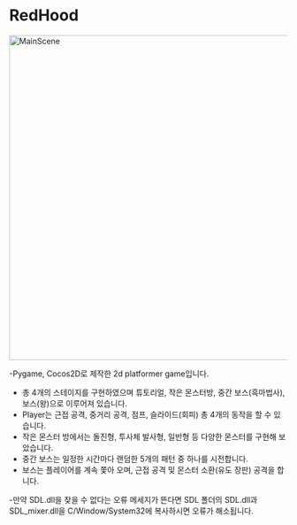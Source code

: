# RedHood
<img width="587" alt="MainScene" src="https://github.com/gchpark0402/RedHood/assets/82821064/7ec35df6-3bea-412e-8cb6-6c64ab8c03d5">


-Pygame, Cocos2D로 제작한 2d platformer game입니다.

- 총 4개의 스테이지를 구현하였으며 튜토리얼, 작은 몬스터방, 중간 보스(흑마법사), 보스(왕)으로 이루어져 있습니다.
- Player는 근접 공격, 중거리 공격, 점프, 슬라이드(회피) 총 4개의 동작을 할 수 있습니다.
- 작은 몬스터 방에서는 돌진형, 투사체 발사형, 일반형 등 다양한 몬스터를 구현해 보았습니다.
- 중간 보스는 일정한 시간마다 랜덤한 5개의 패턴 중 하나를 시전합니다.
- 보스는 플레이어를 계속 쫓아 오며, 근접 공격 및 몬스터 소환(유도 장판) 공격을 합니다.

-만약 SDL.dll을 찾을 수 없다는 오류 메세지가 뜬다면 SDL 폴더의 SDL.dll과 SDL_mixer.dll을 C/Window/System32에 복사하시면 오류가 해소됩니다.
